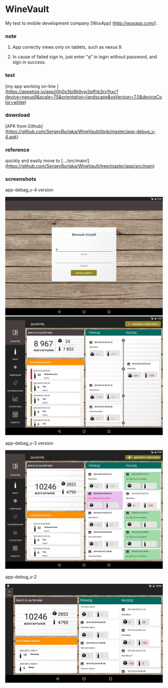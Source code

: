 # WineVault

 My test to mobile development company [WoxApp] (http://woxapp.com/). 

### note

 1) App correctly views only on tablets, such as nexus 9.
 
 2) In cause of failed sign in, just enter "q" in login without password, and sign in success.

### test

[my app working on-line ] (https://appetize.io/app/j0h0x3bj9k9vw3qffrb3ry1hxc?device=nexus9&scale=75&orientation=landscape&osVersion=7.0&deviceColor=white) 

### download 

[APK from Github] (https://github.com/SergeyBurlaka/WineVault/blob/master/app-debug_v-4.apk) 

### reference 

quickly and easily move to [.../src/main/] (https://github.com/SergeyBurlaka/WineVault/tree/master/app/src/main)

### screenshots

app-debag_v-4 version

<img src="https://github.com/SergeyBurlaka/WineVault/blob/master/img/Login_2_v_4.jpg" > 

<img src="https://github.com/SergeyBurlaka/WineVault/blob/master/img/Vault_v_4.jpg">

app-debag_v-3 version

<img src="https://github.com/SergeyBurlaka/WineVault/blob/master/img/2016-10-24%2014-40-04%20Screenshot_2.jpg" >

app-debug_v-2

<img src="https://github.com/SergeyBurlaka/WineVault/blob/master/img/onTablet.jpg" >
